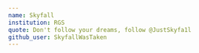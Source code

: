 ```yaml
---
name: Skyfall
institution: RGS 
quote: Don't follow your dreams, follow @JustSkyfa1l
github_user: SkyfallWasTaken
---
```


